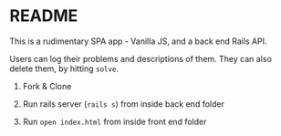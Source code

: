 # README

This is a rudimentary SPA app - Vanilla JS, and a back end Rails API.

Users can log their problems and descriptions of them. They can also delete them, by hitting  `solve`.

1) Fork & Clone

2) Run rails server (`rails s`) from inside back end folder

3) Run `open index.html` from inside front end folder